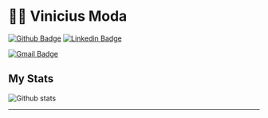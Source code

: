 # :man_technologist: Vinicius Moda

[![Github Badge](https://img.shields.io/badge/-Github-000?style=flat-square&logo=Github&logoColor=white&link=https://github.com/Viniciusmoda)](https://github.com/Viniciusmoda)
[![Linkedin Badge](https://img.shields.io/badge/-LinkedIn-blue?style=flat-square&logo=Linkedin&logoColor=white&link=www.linkedin.com/in//vinicius-moda/)](https://www.linkedin.com/in//vinicius-moda/)

[![Gmail Badge](https://img.shields.io/badge/-Gmail-c14438?style=flat-square&logo=Gmail&logoColor=white&link=mailto:vinicius.santiagomoda@gmail.com)](mailto:vinicius.santiagomoda@gmail.com)


## My Stats

![Github stats](https://github-readme-stats.vercel.app/api?username=Viniciusmoda&show_icons=true&hide_border=true)


---
